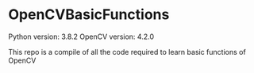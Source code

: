 # OpenCVBasicFunctions

  Python version: 3.8.2
  OpenCV version: 4.2.0

This repo is a compile of all the code required to learn basic functions of OpenCV
